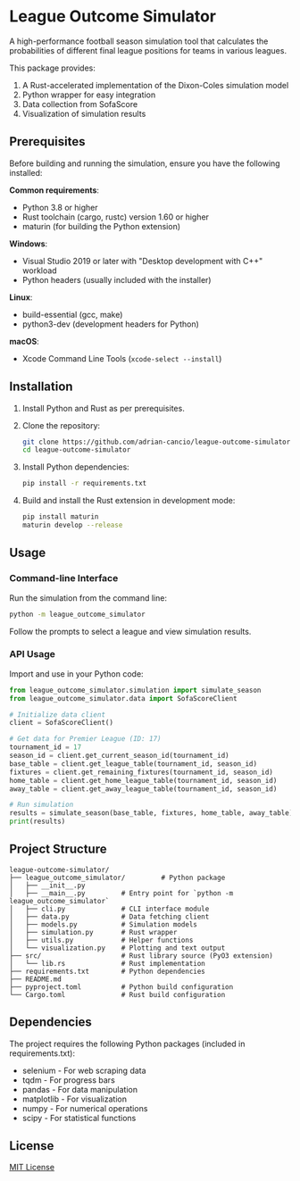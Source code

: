 # League Outcome Simulator

A high-performance football season simulation tool that calculates the probabilities of different final league positions for teams in various leagues.

This package provides:
1. A Rust-accelerated implementation of the Dixon-Coles simulation model
2. Python wrapper for easy integration
3. Data collection from SofaScore
4. Visualization of simulation results

## Prerequisites

Before building and running the simulation, ensure you have the following installed:

**Common requirements**:
- Python 3.8 or higher
- Rust toolchain (cargo, rustc) version 1.60 or higher
- maturin (for building the Python extension)

**Windows**:
- Visual Studio 2019 or later with "Desktop development with C++" workload
- Python headers (usually included with the installer)

**Linux**:
- build-essential (gcc, make)
- python3-dev (development headers for Python)

**macOS**:
- Xcode Command Line Tools (`xcode-select --install`)

## Installation

1. Install Python and Rust as per prerequisites.

2. Clone the repository:
   ```bash
   git clone https://github.com/adrian-cancio/league-outcome-simulator.git
   cd league-outcome-simulator
   ```

3. Install Python dependencies:
   ```bash
   pip install -r requirements.txt
   ```

4. Build and install the Rust extension in development mode:
   ```bash
   pip install maturin
   maturin develop --release
   ```

## Usage

### Command-line Interface

Run the simulation from the command line:

```bash
python -m league_outcome_simulator
```

Follow the prompts to select a league and view simulation results.

### API Usage

Import and use in your Python code:

```python
from league_outcome_simulator.simulation import simulate_season
from league_outcome_simulator.data import SofaScoreClient

# Initialize data client
client = SofaScoreClient()

# Get data for Premier League (ID: 17)
tournament_id = 17
season_id = client.get_current_season_id(tournament_id)
base_table = client.get_league_table(tournament_id, season_id)
fixtures = client.get_remaining_fixtures(tournament_id, season_id)
home_table = client.get_home_league_table(tournament_id, season_id)
away_table = client.get_away_league_table(tournament_id, season_id)

# Run simulation
results = simulate_season(base_table, fixtures, home_table, away_table)
print(results)
```

## Project Structure

```
league-outcome-simulator/
├── league_outcome_simulator/         # Python package
│   ├── __init__.py
│   ├── __main__.py         # Entry point for `python -m league_outcome_simulator`
│   ├── cli.py              # CLI interface module
│   ├── data.py             # Data fetching client
│   ├── models.py           # Simulation models
│   ├── simulation.py       # Rust wrapper
│   ├── utils.py            # Helper functions
│   └── visualization.py    # Plotting and text output
├── src/                    # Rust library source (PyO3 extension)
│   └── lib.rs              # Rust implementation
├── requirements.txt        # Python dependencies
├── README.md
├── pyproject.toml          # Python build configuration
└── Cargo.toml              # Rust build configuration
```

## Dependencies

The project requires the following Python packages (included in requirements.txt):
- selenium - For web scraping data
- tqdm - For progress bars
- pandas - For data manipulation
- matplotlib - For visualization
- numpy - For numerical operations
- scipy - For statistical functions

## License

[MIT License](LICENSE)